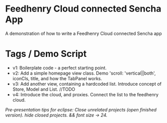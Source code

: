 # Feedhenry Cloud connected Sencha App
A demonstration of how to write a Feedhenry Cloud connected Sencha app

# Tags / Demo Script

* v1: Boilerplate code - a perfect starting point.
* v2: Add a simple homepage view class. Demo 'scroll: 'vertical||both', iconCls, title, and how the TabPanel works.
* v3: Add another view, containing a hardcoded list. Introduce concept of Store, Model and List. //TODO
* v4: Introduce the cloud, and proxies. Connect the list to the feedhenry cloud. 

_Pre-presentation tips for eclipse:
Close unrelated projects (open finished version). hide closed projects. && font size -> 24._